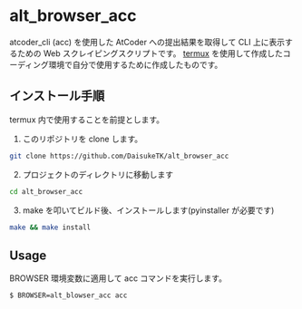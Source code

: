 # alt_browser_acc

atcoder_cli (acc) を使用した AtCoder への提出結果を取得して CLI 上に表示するための Web スクレイピングスクリプトです。
[termux](https://github.com/termux/termux-app) を使用して作成したコーディング環境で自分で使用するために作成したものです。

## インストール手順

termux 内で使用することを前提とします。

1. このリポジトリを clone します。

```bash
git clone https://github.com/DaisukeTK/alt_browser_acc
```

2. プロジェクトのディレクトリに移動します

```bash
cd alt_browser_acc
```

3. make を叩いてビルド後、インストールします(pyinstaller が必要です)

```bash
make && make install
```

## Usage

BROWSER 環境変数に適用して acc コマンドを実行します。

```bash
$ BROWSER=alt_blowser_acc acc
```
